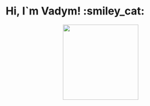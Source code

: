 <h1>Hi, I`m Vadym! :smiley_cat:</h1>

<div id="top_img" align="center" style="border-radius: 30px">
  <img src="https://media3.giphy.com/media/v1.Y2lkPTc5MGI3NjExNW52czR3MzI3c3hqcDI5M3E4amx2cXhibjJiN25zNWRwcWFlNDR1MCZlcD12MV9pbnRlcm5hbF9naWZfYnlfaWQmY3Q9Zw/oNvEMf4dw4UB4aJn0e/giphy.gif" width="200"/>
</div>
